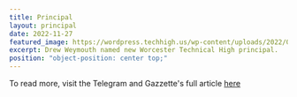 ```yaml
---
title: Principal
layout: principal
date: 2022-11-27
featured_image: https://wordpress.techhigh.us/wp-content/uploads/2022/04/c88f76e0-1499-4954-920b-faac2e8cc48b-LOC_Tech_Principal.jpg.jpeg
excerpt: Drew Weymouth named new Worcester Technical High principal.
position: "object-position: center top;"
---
```


To read more, visit the Telegram and Gazzette's full article [here](https://www.telegram.com/story/news/2022/04/05/worcester-technical-high-school-names-drew-weymouth-new-principal/7207813001/)